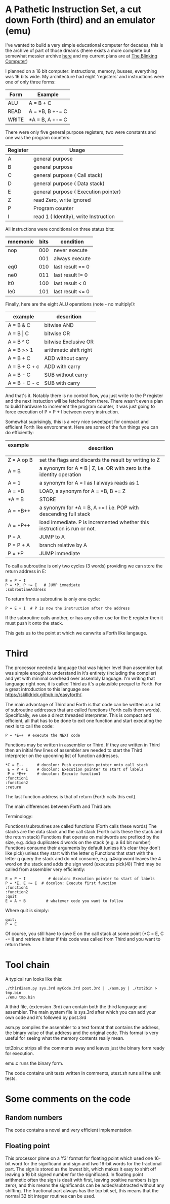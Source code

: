 # A Pathetic Instruction Set, a cut down Forth (third) and an emulator (emu)

I've wanted to build a very simple educational computer for decades, this is the archive of part of those dreams (there exists a more complete but somewhat messier archive [here](https://sites.google.com/site/drtonyrobinson/) and my current plans are at [The Blinking Computer](https://blinkingcomputer.org))

I planned on a 16 bit computer: instructions, memory, busses, everything was 16 bits wide.  My architecture had eight 'registers' and instructions were one of only three forms:

Form  | Example
----- | -------------
ALU   | A = B + C
READ  | A = *B, B +-= C
WRITE | *A = B, A +-= C

There were only five general purpose registers, two were constants and one was the program counters:

Register | Usage
-------- | -----
A 	     | general purpose
B	       | general purpose
C	       | general purpose ( Call stack)
D 	     | general purpose ( Data stack)
E 	     | general purpose ( Execution pointer)
Z	       | read Zero, write ignored
P	       | Program counter
I 	     | read 1 ( Identity), write Instruction
 
All instructions were conditional on three status bits:
 
mnemonic | bits | condition
-------- | ---- | ---------
nop      | 000  | never execute
&nbsp;	 | 001  | always execute
eq0      | 010  | last result == 0
ne0      | 011  | last result != 0
lt0      | 100  | last result < 0
le0      | 101  | last result <= 0
 
Finally, here are the eight ALU operations (note - no multiply!):
 
example       | descrition
------------- | ----------
A = B & C     | bitwise AND
A = B \| C    | bitwise OR
A = B ^ C	    | bitwise Exclusive OR
A = B >> 1	  | arithmetic shift right
A = B + C	    | ADD without carry
A = B + C + c	| ADD with carry
A = B - C	    | SUB without carry
A = B - C - c	| SUB with carry
 
And that's it.  Notably there is no control flow, you just write to the P register and the next instuction will be fetched from there.   There wasn't even a plan to build hardware to increment the program counter, it was just going to force execution of P = P + I between every instruction.

Somewhat suprisingly, this is a very nice sweetspot for compact and efficient Forth like envoronment.  Here are some of the fun things you can do efficiently:

example       | descrition
------------- | ----------
Z = A op B    | set the flags and discards the result by writing to Z
A = B         | a synonym for A = B \| Z, i.e. OR with zero is the identity operation
A = 1         | a synonym for A = I as I always reads as 1
A = *B        | LOAD, a synonym for A = *B, B += Z
*A = B        | STORE
A = *B++      | a synonym for *A = B, A += I i.e. POP with descending full stack
A = *P++      | load immediate.   P is incremented whether this instruction is run or not.
P = A         | JUMP to A
P = P + A     | branch relative by A
P = *P        | JUMP immediate


To call a subroutine is only two cycles (3 words) providing we can store the return address in E:

    E = P + I
    P = *P, P += I   # JUMP immediate
    :subroutineAddress

To return from a subroutine is only one cycle:

    P = E + I  # P is now the instruction after the address

If the subroutine calls another, or has any other use for the E register then it must push it onto the stack.

This gets us to the point at which we canwrite a Forth like langauge.

# Third

The processor needed a language that was higher level than assembler but was simple enough to understand in it's entirety (including the compiler) and yet with minimal overhead over assembly language.   I'm writing that language right now, it is called Third as it's a plausible prequel to Forth.   For a great introduction to this language see https://skilldrick.github.io/easyforth/.

The main advantage of Third and Forth is that code can be written as a list of subroutine addresses that are called functions (Forth calls them words).  Specifically, we use a direct threaded interpreter.   This is compact and efficient, all that has to be done to exit one function and start executing the next is to call the code:

    P = *E++  # execute the NEXT code
 
Functions may be written in assembler or Third.   If they are written in Third then an initial few lines of assembler are needed to start the Third interpreter on the upcoming list of function addresses.

    *C = E--      # docolon: Push execution pointer onto call stack
     E = P + I    # docolon: Execution pointer to start of labels
     P = *E++     # docolon: Execute function1
    :function1
    :function2
    :return

The last function address is that of return (Forth calls this exit).

The main differences between Forth and Third are:


Terminology:

Functions/subroutines are called functions (Forth calls these words)
The stacks are the data stack and the call stack (Forth calls these the stack and the return stack)
Functions that operate on multiwords are prefixed by the size, e.g. 4dup duplicates 4 words on the stack (e.g. a 64 bit number)
Functions consume their arguments by default (unless it's clear they don't like pick) unless they start with the letter q
Functions that start with the letter q query the stack and do not consume, e.g. q4signword leaves the 4 word on the stack and adds the sign word (executes pick(4))
Third may be called from assembler very efficiently:

    E = P + I          # docolon: Execution pointer to start of labels
    P = *E, E += I  # docolon: Execute first function
    :function1
    :function2
    :quit
    E = A + B         # whatever code you want to follow

Where quit is simply:

    quit:
    P = E

Of course,  you still have to save E on the call stack at some point (*C = E, C -= I) and retrieve it later if this code was called from Third and you want to return there.

# Tool chain

A typical run looks like this:

    ./third2asm.py sys.3rd myCode.3rd post.3rd | ./asm.py | ./txt2bin > tmp.bin
    ./emu tmp.bin

A third file, (extension .3rd) can contain both the third language and assembler.   The main system file is sys.3rd after which you can add your own code and it's followed by post.3rd

asm.py compiles the assembler to a text format that contains the address, the binary value of that address and the original code.  This format is very useful for seeing what the memory contents really mean.

txt2bin.c strips all the comments away and leaves just the binary form ready for execution.
 
emu.c runs the binary form.

The code contains unit tests written in comments, utest.sh runs all the unit tests.

# Some comments on the code

## Random numbers

The code contains a novel and very efficient implementation

## Floating point
This processor plnne on a 'f3' format for floating point which used one 16-bit word for the significand and sign and two 16-bit words for the fractional part.   The sign is stored as the lowest bit, which makes it easy to shift off leaving a 16 bit signed number for the significand.   In floating point arithmetic often the sign is dealt with first, leaving positive numbers (sign zero), and this means the significands can be added/subtracted without any shifting.   The fractional part always has the top bit set, this means that the normal 32 bit integer routines can be used.

